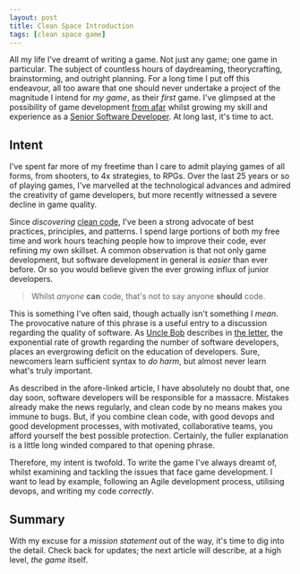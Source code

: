 ```yaml
---
layout: post
title: Clean Space Introduction
tags: [clean space game]
---
```


All my life I've dreamt of writing a game. Not just any game; one game in particular. The subject of countless hours of daydreaming, theorycrafting, brainstorming, and outright planning. For a long time I put off this endeavour, all too aware that one should never undertake a project of the magnitude I intend for *my game*, as their *first* game. I've glimpsed at the possibility of game development [from afar](http://blog.devbot.net/industry) whilst growing my skill and experience as a [Senior Software Developer](http://blog.devbot.net/senior). At long last, it's time to act.

## Intent

I've spent far more of my freetime than I care to admit playing games of all forms, from shooters, to 4x strategies, to RPGs. Over the last 25 years or so of playing games, I've marvelled at the technological advances and admired the creativity of game developers, but more recently witnessed a severe decline in game quality.

Since *discovering* [clean code](http://www.amazon.com/Clean-Code-Handbook-Software-Craftsmanship/dp/0132350882), I've been a strong advocate of best practices, principles, and patterns. I spend large portions of both my free time and work hours teaching people how to improve their code, ever refining my own skillset. A common observation is that not only game development, but software development in general is *easier* than ever before. Or so you would believe given the ever growing influx of junior developers. 

> Whilst *anyone* **can** code, that's not to say anyone **should** code.

This is something I've often said, though actually isn't something I *mean*. The provocative nature of this phrase is a useful entry to a discussion regarding the quality of software. As [Uncle Bob](https://en.wikipedia.org/wiki/Robert_Cecil_Martin) describes in [the letter](https://blog.8thlight.com/uncle-bob/2012/01/12/The-Letter.html), the exponential rate of growth regarding the number of software developers, places an evergrowing deficit on the education of developers. Sure, newcomers learn sufficient syntax to *do harm*, but almost never learn what's truly important. 

As described in the afore-linked article, I have absolutely no doubt that, one day soon, software developers will be responsible for a massacre. Mistakes already make the news regularly, and clean code by no means makes you immune to bugs. But, if you combine clean code, with good devops and good development processes, with motivated, collaborative teams, you afford yourself the best possible protection. Certainly, the fuller explanation is a little long winded compared to that opening phrase.

Therefore, my intent is twofold. To write the game I've always dreamt of, whilst examining and tackling the issues that face game development. I want to lead by example, following an Agile development process, utilising devops, and writing my code *correctly*.

## Summary

With my excuse for a *mission statement* out of the way, it's time to dig into the detail. Check back for updates; the next article will describe, at a high level, _the game_ itself.
